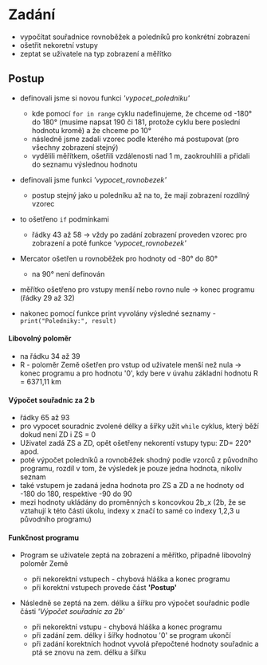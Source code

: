 # Zadání

- vypočítat souřadnice rovnoběžek a poledníků pro konkrétní zobrazení
- ošetřit nekoretní vstupy
- zeptat se uživatele na typ zobrazení a měřítko

## Postup

- definovali jsme si novou funkci *'vypocet_poledniku'*
	- kde pomocí `for in range` cyklu nadefinujeme, že chceme od -180° do 180°
	 (musíme napsat 190 či 181, protože cyklu bere poslední hodnotu kromě) a že chceme po 10°
	- následně jsme zadali vzorec podle kterého má postupovat (pro všechny zobrazení stejný)
	- vydělili měřítkem, ošetřili vzdálenosti nad 1 m, zaokrouhlili a přidali do seznamu výslednou hodnotu

- definovali jsme funkci *'vypocet_rovnobezek'* 
	- postup stejný jako u poledníku až na to, že mají zobrazení rozdílný vzorec
- to ošetřeno `if` podmínkami 
	- řádky 43 až 58
	-> vždy po zadání zobrazení proveden vzorec pro zobrazení a poté funkce *'vypocet_rovnobezek'*
- Mercator ošetřen u rovnoběžek pro hodnoty od -80° do 80° 
	- na 90° není definován
- měřítko ošetřeno pro vstupy menší nebo rovno nule -> konec programu (řádky 29 až 32)
- nakonec pomocí funkce print vyvolány výsledné seznamy - `print("Poledniky:", result)`

#### Libovolný poloměr

- na řádku 34 až 39
- R - poloměr Země ošetřen pro vstup od uživatele menší než nula -> konec programu a pro hodnotu '0', kdy bere v úvahu základní hodnotu R = 6371,11 km

#### Výpočet souřadnic za 2 b

- řádky 65 až 93
- pro vypocet souradnic zvolené délky a šířky užit `while` cyklus, který běží dokud není ZD i ZS = 0
- Uživatel zadá ZS a ZD, opět ošetřeny nekorentí vstupy typu: ZD= 220° apod.
- poté výpočet poledníků a rovnoběžek shodný podle vzorců z původního programu, rozdíl v tom, že výsledek je pouze jedna hodnota, nikoliv seznam
- také vstupem je zadaná jedna hodnota pro ZS a ZD a ne hodnoty od -180 do 180, respektive -90 do 90
- mezi hodnoty ukládány do proměnných s koncovkou 2b_x (2b, že se vztahují k této části úkolu, indexy x značí to samé co indexy 1,2,3 u původního programu)

#### Funkčnost programu

- Program se uživatele zeptá na zobrazení a měřítko, případně libovolný poloměr Země
	- při nekorektní vstupech - chybová hláška a konec programu
	- při korektní vstupech provede část **'Postup'**

- Následně se zeptá na zem. délku a šířku pro výpočet souřadnic podle části *'Výpočet souřadnic za 2b'*
	- při nekorektní vstupu - chybová hláška a konec programu
	- při zadání zem. délky i šířky hodnotou '0' se program ukončí
	- při zadání korektních hodnot vyvolá přepočtené hodnoty souřadnic a ptá se znovu na zem. délku a šířku
